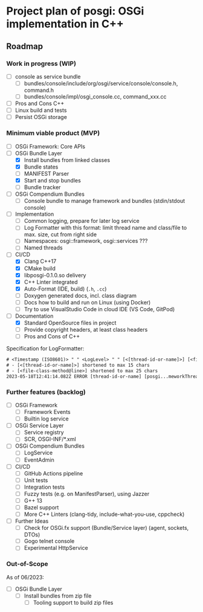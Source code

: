 # Project plan of posgi: OSGi implementation in C++

## Roadmap

### Work in progress (WIP)

* [ ] console as service bundle
  * [ ] bundles/console/include/org/osgi/service/console/console.h, command.h
  * [ ] bundles/console/impl/osgi_console.cc, command_xxx.cc
* [ ] Pros and Cons C++
* [ ] Linux build and tests
* [ ] Persist OSGi storage

### Minimum viable product (MVP)

* [ ] OSGi Framework: Core APIs
* [ ] OSGi Bundle Layer
  * [x] Install bundles from linked classes
  * [x] Bundle states
  * [ ] MANIFEST Parser
  * [x] Start and stop bundles
  * [ ] Bundle tracker
* [ ] OSGi Compendium Bundles
  * [ ] Console bundle to manage framework and bundles (stdin/stdout console)
* [ ] Implementation
  * [ ] Common logging, prepare for later log service
  * [ ] Log Formatter with this format: limit thread name and class/file to max. size, cut from right side
  * [ ] Namespaces: osgi::framework, osgi::services ???
  * [ ] Named threads
* [ ] CI/CD
  * [x] Clang C++17
  * [x] CMake build
  * [x] libposgi-0.1.0.so delivery
  * [x] C++ Linter integrated
  * [x] Auto-Format (IDE, build) (`.h`, `.cc`)
  * [ ] Doxygen generated docs, incl. class diagram
  * [ ] Docs how to build and run on Linux (using Docker)
  * [ ] Try to use VisualStudio Code in cloud IDE (VS Code, GitPod)
* [ ] Documentation
  * [x] Standard OpenSource files in project
  * [ ] Provide copyright headers, at least class headers
  * [ ] Pros and Cons of C++

Specification for LogFormatter:

```txt
# <Timestamp (ISO8601)> " " <LogLevel> " " [<[thread-id-or-name]>] [<file-class-method@line>] [msg]
# - [<[thread-id-or-name]>] shortened to max 15 chars
# - [<file-class-method@line>] shortened to max 25 chars
2023-05-18T12:41:14.082Z ERROR [thread-id-or-name] [posgi...meworkThreadLoop@186] FrameworkImpl::frameworkThreadLoop: Signal received!
```

### Further features (backlog)

* [ ] OSGi Framework
  * [ ] Framework Events
  * [ ] Builtin log service
* [ ] OSGi Service Layer
  * [ ] Service registry
  * [ ] SCR, OSGI-INF/*.xml
* [ ] OSGi Compendium Bundles
  * [ ] LogService
  * [ ] EventAdmin
* [ ] CI/CD
  * [ ] GitHub Actions pipeline
  * [ ] Unit tests
  * [ ] Integration tests
  * [ ] Fuzzy tests (e.g. on ManifestParser), using Jazzer
  * [ ] G++ 13
  * [ ] Bazel support
  * [ ] More C++ Linters (clang-tidy, include-what-you-use, cppcheck)
* [ ] Further Ideas
  * [ ] Check for OSGi.fx support (Bundle/Service layer) (agent, sockets, DTOs)
  * [ ] Gogo telnet console
  * [ ] Experimental HttpService

### Out-of-Scope

As of 06/2023:

* [ ] OSGi Bundle Layer
  * [ ] Install bundles from zip file
    * [ ]  Tooling support to build zip files
